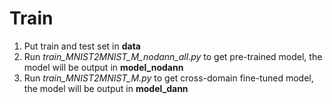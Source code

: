 # Train
1. Put train and test set in **data**
2. Run *train_MNIST2MNIST_M_nodann_all.py* to get pre-trained model, the model will be output in **model_nodann**
3. Run *train_MNIST2MNIST_M.py* to get cross-domain fine-tuned model, the model will be output in **model_dann**
